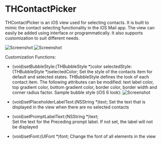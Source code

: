 THContactPicker
===============

THContactPicker is an iOS view used for selecting contacts. It is built to mimic the contact selecting functionality in the iOS Mail app. The view can easily be added using interface or programmatically. It also supports customization to suit different needs.

![Screenshot](https://raw.githubusercontent.com/tristanhimmelman/THContactPicker/master/screenshot.png)
![Screenshot](https://raw.githubusercontent.com/tristanhimmelman/THContactPicker/master/example.gif)

Customization Functions:

- (void)setBubbleStyle:(THBubbleStyle *)color selectedStyle:(THBubbleStyle *)selectedColor;
Set the style of the contacts item for default and selected states. THBubbleStyle defines the look of each contact item. The following attributes can be modified: text label color, top gradient color, bottom gradient color, border color, border width and corner radius factor. Sample bubble style (iOS 6 look):
![Screenshot](https://raw.githubusercontent.com/tristanhimmelman/THContactPicker/master/bubbleStyle.png)

- (void)setPlaceholderLabelText:(NSString *)text;
Set the text that is displayed in the view when there are no selected contacts

- (void)setPromptLabelText:(NSString *)text;	
Set the text for the Preceding prompt label. If not set, the label will not be displayed

- (void)setFont:(UIFont *)font;
Change the font of all elements in the view 